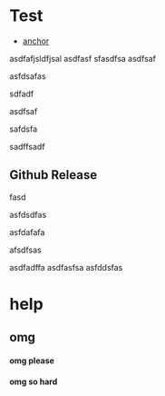 # Test

- [anchor](#github-release)


asdfafjsldfjsal
asdfasf
sfasdfsa
asdfsaf

asfdsafas



sdfadf

asdfsaf



safdsfa


sadffsadf
## Github Release <a id="github-release"></a>
fasd

asfdsdfas


asfdafafa


afsdfsas




asdfadffa
asdfasfsa
asfddsfas








# help
## omg
#### omg please
#### omg so hard




